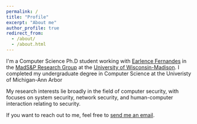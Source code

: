 ```yaml
---
permalink: /
title: "Profile"
excerpt: "About me"
author_profile: true
redirect_from: 
  - /about/
  - /about.html
---
```


I'm a Computer Science Ph.D student working with [Earlence Fernandes](http://www.earlence.com/) in the [MadS&P Research Group](https://madsp.cs.wisc.edu/) at the [University of Wisconsin-Madison](https://www.wisc.edu/).
I completed my undergraduate degree in Computer Science at the Univeristy of Michigan-Ann Arbor

My research interests lie broadly in the field of computer security, with focuses on system security, network security, and human-computer interaction relating to security.

If you want to reach out to me, feel free to [send me an email](mailto:ceccio@wisc.edu).
